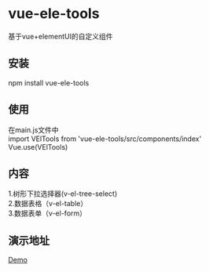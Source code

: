 # vue-ele-tools
基于vue+elementUI的自定义组件

## 安装
npm install vue-ele-tools

## 使用
在main.js文件中  
import VElTools from 'vue-ele-tools/src/components/index'  
Vue.use(VElTools)

## 内容
 1.树形下拉选择器(v-el-tree-select)  
 2.数据表格（v-el-table）  
 3.数据表单（v-el-form）  
 
## 演示地址
[Demo](https://shenwangchuan.github.io/vue-ele-tools/dist)
